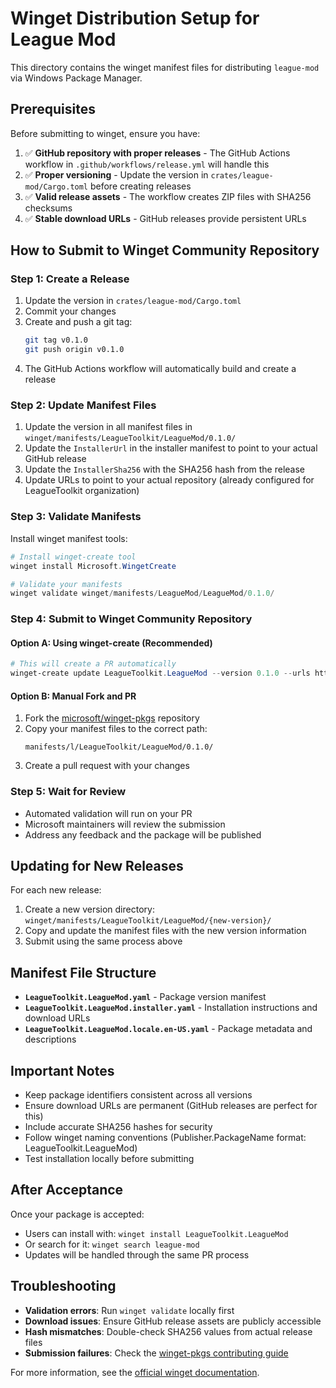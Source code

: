 # Winget Distribution Setup for League Mod

This directory contains the winget manifest files for distributing `league-mod` via Windows Package Manager.

## Prerequisites

Before submitting to winget, ensure you have:

1. ✅ **GitHub repository with proper releases** - The GitHub Actions workflow in `.github/workflows/release.yml` will handle this
2. ✅ **Proper versioning** - Update the version in `crates/league-mod/Cargo.toml` before creating releases
3. ✅ **Valid release assets** - The workflow creates ZIP files with SHA256 checksums
4. ✅ **Stable download URLs** - GitHub releases provide persistent URLs

## How to Submit to Winget Community Repository

### Step 1: Create a Release

1. Update the version in `crates/league-mod/Cargo.toml`
2. Commit your changes
3. Create and push a git tag:
   ```bash
   git tag v0.1.0
   git push origin v0.1.0
   ```
4. The GitHub Actions workflow will automatically build and create a release

### Step 2: Update Manifest Files

1. Update the version in all manifest files in `winget/manifests/LeagueToolkit/LeagueMod/0.1.0/`
2. Update the `InstallerUrl` in the installer manifest to point to your actual GitHub release
3. Update the `InstallerSha256` with the SHA256 hash from the release
4. Update URLs to point to your actual repository (already configured for LeagueToolkit organization)

### Step 3: Validate Manifests

Install winget manifest tools:
```powershell
# Install winget-create tool
winget install Microsoft.WingetCreate

# Validate your manifests
winget validate winget/manifests/LeagueMod/LeagueMod/0.1.0/
```

### Step 4: Submit to Winget Community Repository

#### Option A: Using winget-create (Recommended)
```powershell
# This will create a PR automatically
winget-create update LeagueToolkit.LeagueMod --version 0.1.0 --urls https://github.com/LeagueToolkit/league-mod/releases/download/v0.1.0/league-mod-0.1.0-windows-x64.zip
```

#### Option B: Manual Fork and PR
1. Fork the [microsoft/winget-pkgs](https://github.com/microsoft/winget-pkgs) repository
2. Copy your manifest files to the correct path:
   ```
   manifests/l/LeagueToolkit/LeagueMod/0.1.0/
   ```
3. Create a pull request with your changes

### Step 5: Wait for Review

- Automated validation will run on your PR
- Microsoft maintainers will review the submission
- Address any feedback and the package will be published

## Updating for New Releases

For each new release:

1. Create a new version directory: `winget/manifests/LeagueToolkit/LeagueMod/{new-version}/`
2. Copy and update the manifest files with the new version information
3. Submit using the same process above

## Manifest File Structure

- **`LeagueToolkit.LeagueMod.yaml`** - Package version manifest
- **`LeagueToolkit.LeagueMod.installer.yaml`** - Installation instructions and download URLs
- **`LeagueToolkit.LeagueMod.locale.en-US.yaml`** - Package metadata and descriptions

## Important Notes

- Keep package identifiers consistent across all versions
- Ensure download URLs are permanent (GitHub releases are perfect for this)
- Include accurate SHA256 hashes for security
- Follow winget naming conventions (Publisher.PackageName format: LeagueToolkit.LeagueMod)
- Test installation locally before submitting

## After Acceptance

Once your package is accepted:

- Users can install with: `winget install LeagueToolkit.LeagueMod`
- Or search for it: `winget search league-mod`
- Updates will be handled through the same PR process

## Troubleshooting

- **Validation errors**: Run `winget validate` locally first
- **Download issues**: Ensure GitHub release assets are publicly accessible
- **Hash mismatches**: Double-check SHA256 values from actual release files
- **Submission failures**: Check the [winget-pkgs contributing guide](https://github.com/microsoft/winget-pkgs/blob/master/CONTRIBUTING.md)

For more information, see the [official winget documentation](https://docs.microsoft.com/en-us/windows/package-manager/).
